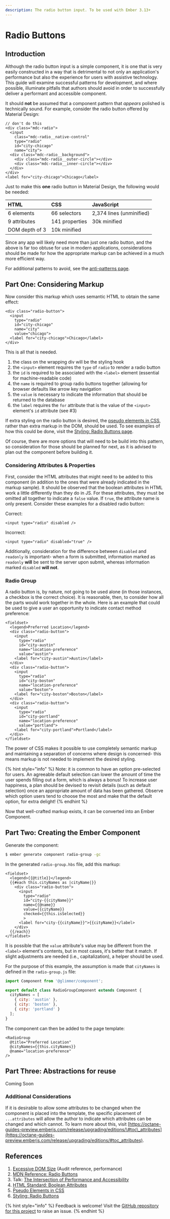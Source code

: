 ```yaml
---
description: The radio button input. To be used with Ember 3.13+
---
```


# Radio Buttons

## Introduction

Although the radio button input is a simple component, it is one that is very easily constructed in a way that is detrimental to not only an application's performance but also the experience for users with assistive technology. This guide will examine successful patterns for development, and where possible, illuminate pitfalls that authors should avoid in order to successfully deliver a performant and accessible component.

It should **not** be assumed that a component pattern that _appears_ polished is technically sound. For example, consider the radio button offered by Material Design:

```markup
// don't do this
<div class="mdc-radio">
  <input
    class="mdc-radio__native-control"
    type="radio"
    id="city-chicago"
    name="city">
  <div class="mdc-radio__background">
    <div class="mdc-radio__outer-circle"></div>
    <div class="mdc-radio__inner-circle"></div>
  </div>
</div>
<label for="city-chicago">Chicago</label>
```

Just to make this **one** radio button in Material Design, the following would be needed:

| HTML | CSS | JavaScript |
| :--- | :--- | :--- |
| 6 elements | 66 selectors | 2,374 lines \(unminified\) |
| 9 attributes | 141 properties | 30k minified |
| DOM depth of 3 | 10k minified |  |

Since any app will likely need more than just one radio button, and the above is far too obtuse for use in modern applications, considerations should be made for how the appropriate markup can be achieved in a much more efficient way.

For additional patterns to avoid, see the [anti-patterns page](antipatterns-radio-buttons.md).

## Part One: Considering Markup

Now consider this markup which uses semantic HTML to obtain the same effect:

```markup
<div class="radio-button">
  <input
    type="radio"
    id="city-chicago"
    name="city"
    value="chicago">
  <label for="city-chicago">Chicago</label>
</div>
```

This is all that is needed.

1. the class on the wrapping div will be the styling hook
2. the `<input>` element requires the `type` of `radio` to render a radio button
3. the `id` is required to be associated with the `<label>` element \(essential for machine-readable code\)
4. the `name` is required to group radio buttons together \(allowing for browser defaults like arrow key navigation
5. the `value` is necessary to indicate the information that should be returned to the database
6. the `label` requires the `for` attribute that is the value of the `<input>` element's `id` attribute \(see \#3\)

If extra styling on the radio button is desired, the [pseudo elements in CSS](https://developer.mozilla.org/en-US/docs/Web/CSS/Pseudo-elements), rather than extra markup in the DOM, should be used. To see examples of how this could be done, visit the [Styling: Radio Buttons page](styling-radio-buttons.md).

Of course, there are more options that will need to be build into this pattern, so consideration for those should be planned for next, as it is advised to plan out the component before building it.

### Considering Attributes & Properties

First, consider the HTML attributes that might need to be added to this component \(in addition to the ones that were already indicated in the markup sample\). It should be observed that the boolean attributes in HTML work a little differently than they do in JS. For these attributes, they must be omitted all together to indicate a `false` value. If `true`, the attribute name is only present. Consider these examples for a disabled radio button:

Correct:

```markup
<input type="radio" disabled />
```

Incorrect:

```markup
<input type="radio" disabled="true" />
```

Additionally, consideration for the difference between `disabled` and `readonly` is important- when a form is submitted, information marked as `readonly` **will** be sent to the server upon submit, whereas information marked `disabled` **will not**.

### Radio Group

A radio button is, by nature, not going to be used alone \(in those instances, a checkbox is the correct choice\). It is reasonable, then, to consider how all the parts would work together in the whole. Here is an example that could be used to give a user an opportunity to indicate contact method preference:

```markup
<fieldset>
  <legend>Preferred Location</legend>
  <div class="radio-button">
    <input
      type="radio"
      id="city-austin"
      name="location-preference"
      value="austin">
    <label for="city-austin">Austin</label>
  </div>
  <div class="radio-button">
    <input
      type="radio"
      id="city-boston"
      name="location-preference"
      value="boston">
    <label for="city-boston">Boston</label>
  </div>
  <div class="radio-button">
    <input
      type="radio"
      id="city-portland"
      name="location-preference"
      value="portland">
    <label for="city-portland">Portland</label>
  </div>  
</fieldset>
```

The power of CSS makes it possible to use completely semantic markup and maintaining a separation of concerns where design is concerned- this means markup is not needed to implement the desired styling.

{% hint style="info" %}
Note: it is common to have an option pre-selected for users. An agreeable default selection can lower the amount of time the user spends filling out a form, which is always a bonus! To increase user happiness, a plan should be devised to revisit details \(such as default selection\) once an appropriate amount of data has been gathered. Observe which option users tend to choose the most and make that the default option, for extra delight!
{% endhint %}

Now that well-crafted markup exists, it can be converted into an Ember Component.

## Part Two: Creating the Ember Component

Generate the component:

```bash
$ ember generate component radio-group -gc
```

In the generated `radio-group.hbs` file, add this markup:

```markup
<fieldset>
  <legend>{{@title}}</legend>
  {{#each this.cityNames as |cityName|}}
    <div class="radio-button">
      <input
        type="radio"
        id="city-{{cityName}}"
        name={{@name}}
        value={{cityName}}
        checked={{this.isSelected}}
        >
      <label for="city-{{cityName}}">{{cityName}}</label>
    </div>
  {{/each}}
</fieldset>
```

It is possible that the `value` attribute's value may be different from the `<label>` element's contents, but in most cases, it's better that it match. If slight adjustments are needed \(i.e., capitalization\), a helper should be used.

For the purpose of this example, the assumption is made that `cityNames` is defined in the `radio-group.js` file:

```javascript
import Component from '@glimmer/component';

export default class RadioGroupComponent extends Component { 
  cityNames = [ 
    { city: 'austin' }, 
    { city: 'boston' }, 
    { city: 'portland' }
  ]; 
}
```

The component can then be added to the page template:

```markup
<RadioGroup 
  @title="Preferred Location"
  @cityNames={{this.cityNames}}
  @name="location-preference"
/>
```

## Part Three: Abstractions for reuse

Coming Soon

### Additional Considerations

If it is desirable to allow some attributes to be changed when the component is placed into the template, the specific placement of `...attributes` will allow the author to indicate which attributes can be changed and which cannot. To learn more about this, visit [https://octane-guides-preview.emberjs.com/release/upgrading/editions/\#toc\_attributes](https://octane-guides-preview.emberjs.com/release/upgrading/editions/#toc_attributes).

## References

1. [Excessive DOM Size](https://developers.google.com/web/tools/lighthouse/audits/dom-size) \(Audit reference, performance\)
2. [MDN Reference: Radio Buttons](https://developer.mozilla.org/en-US/docs/Web/HTML/Element/input/radio)
3. Talk: [The Intersection of Performance and Accessibility](https://noti.st/ericwbailey/Yfyaxa)
4. [HTML Standard: Boolean Attributes](https://html.spec.whatwg.org/multipage/common-microsyntaxes.html#boolean-attributes)
5. [Pseudo Elements in CSS](https://developer.mozilla.org/en-US/docs/Web/CSS/Pseudo-elements)
6. [Styling: Radio Buttons](styling-radio-buttons.md)

{% hint style="info" %}
Feedback is welcome! Visit the [GitHub repository for this project](https://github.com/MelSumner/ember-component-patterns) to raise an issue.
{% endhint %}

